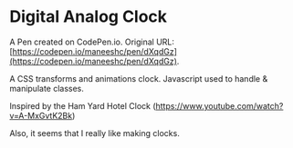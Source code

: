 # Digital Analog Clock

A Pen created on CodePen.io. Original URL: [https://codepen.io/maneeshc/pen/dXqdGz](https://codepen.io/maneeshc/pen/dXqdGz).

A CSS transforms and animations clock. Javascript used to handle & manipulate classes.

Inspired by the Ham Yard Hotel Clock (https://www.youtube.com/watch?v=A-MxGvtK2Bk)

Also, it seems that I really like making clocks.